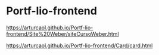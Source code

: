 # Portf-lio-frontend

https://arturcaol.github.io/Portf-lio-frontend/Site%20Weber/siteCursoWeber.html

https://arturcaol.github.io/Portf-lio-frontend/Card/card.html
